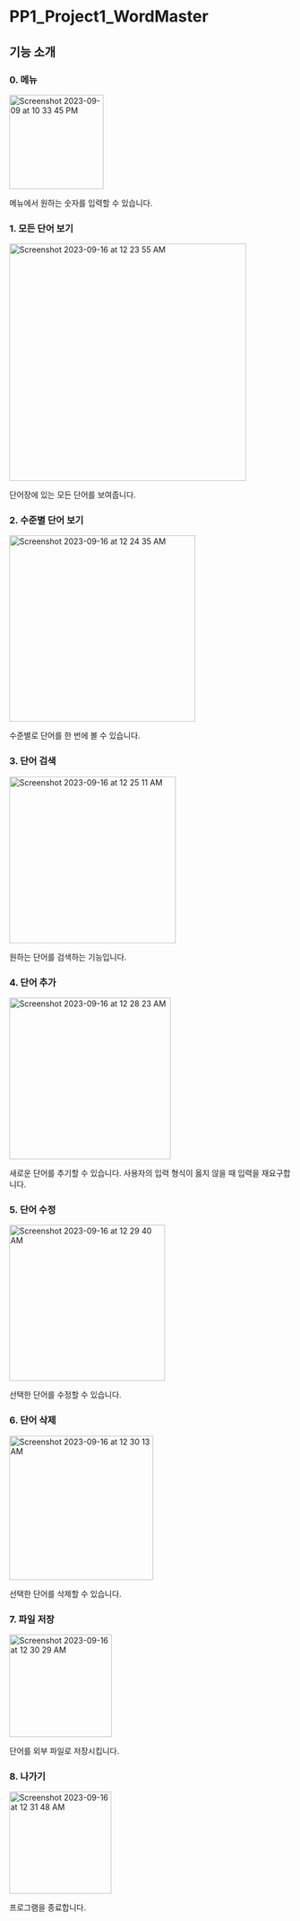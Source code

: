 # PP1_Project1_WordMaster

## 기능 소개
### 0. 메뉴
<img width="168" alt="Screenshot 2023-09-09 at 10 33 45 PM" src="https://github.com/livmeraki/PP1_Project1_WordMaster/assets/101008862/4fd073d3-a931-47f5-bfc9-6116ece8caa1">

메뉴에서 원하는 숫자를 입력할 수 있습니다.

### 1. 모든 단어 보기
<img width="423" alt="Screenshot 2023-09-16 at 12 23 55 AM" src="https://github.com/livmeraki/PP1_Project1_WordMaster/assets/101008862/43a776ec-9fa5-47dd-ad66-3ed8a2411559">

단어장에 있는 모든 단어를 보여줍니다.

### 2. 수준별 단어 보기
<img width="332" alt="Screenshot 2023-09-16 at 12 24 35 AM" src="https://github.com/livmeraki/PP1_Project1_WordMaster/assets/101008862/869a850f-7db4-4db1-a2d7-f5093b197729">

수준별로 단어를 한 번에 볼 수 있습니다. 

### 3. 단어 검색
<img width="297" alt="Screenshot 2023-09-16 at 12 25 11 AM" src="https://github.com/livmeraki/PP1_Project1_WordMaster/assets/101008862/71694c2a-0c43-4f5a-8f57-2b7ee8fa0f48">

원하는 단어를 검색하는 기능입니다.

### 4. 단어 추가
<img width="288" alt="Screenshot 2023-09-16 at 12 28 23 AM" src="https://github.com/livmeraki/PP1_Project1_WordMaster/assets/101008862/f7e8a1ae-cc07-4511-ba1c-0eef1414bc8b">

새로운 단어를 추기할 수 있습니다.
사용자의 입력 형식이 옳지 않을 때 입력을 재요구합니다.

### 5. 단어 수정
<img width="278" alt="Screenshot 2023-09-16 at 12 29 40 AM" src="https://github.com/livmeraki/PP1_Project1_WordMaster/assets/101008862/d6b213ed-3912-4111-8f9f-e64c51c04050">

선택한 단어를 수정할 수 있습니다.

### 6. 단어 삭제
<img width="257" alt="Screenshot 2023-09-16 at 12 30 13 AM" src="https://github.com/livmeraki/PP1_Project1_WordMaster/assets/101008862/ca67dc3f-ede4-4925-8089-9fb2aba70928">

선택한 단어를 삭제할 수 있습니다. 

### 7. 파일 저장
<img width="183" alt="Screenshot 2023-09-16 at 12 30 29 AM" src="https://github.com/livmeraki/PP1_Project1_WordMaster/assets/101008862/5d7db867-e6fe-4324-b614-f645b6d50f1f">

단어를 외부 파일로 저장시킵니다. 

### 8. 나가기
<img width="182" alt="Screenshot 2023-09-16 at 12 31 48 AM" src="https://github.com/livmeraki/PP1_Project1_WordMaster/assets/101008862/03de08c2-2924-4102-aac0-d9f938a8ac0a">

프로그램을 종료합니다.
